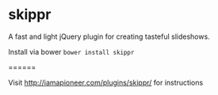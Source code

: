 skippr
======

A fast and light jQuery plugin for creating tasteful slideshows.

Install via bower `bower install skippr`

======

Visit http://iamapioneer.com/plugins/skippr/ for instructions
